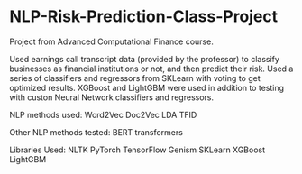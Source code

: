 # NLP-Risk-Prediction-Class-Project
Project from Advanced Computational Finance course.

Used earnings call transcript data (provided by the professor) to classify businesses as financial institutions or not, and then predict their risk. Used a series of classifiers and regressors from SKLearn with voting to get optimized results. XGBoost and LightGBM were used in addition to testing with custon Neural Network classifiers and regressors.

NLP methods used:
  Word2Vec
  Doc2Vec
  LDA
  TFID
  
Other NLP methods tested:
  BERT transformers

Libraries Used:
  NLTK
  PyTorch
  TensorFlow
  Genism
  SKLearn
  XGBoost
  LightGBM
